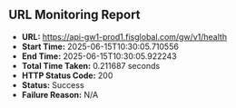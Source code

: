 ## URL Monitoring Report

- **URL:** https://api-gw1-prod1.fisglobal.com/gw/v1/health
- **Start Time:** 2025-06-15T10:30:05.710556
- **End Time:** 2025-06-15T10:30:05.922243
- **Total Time Taken:** 0.211687 seconds
- **HTTP Status Code:** 200
- **Status:** Success
- **Failure Reason:** N/A
